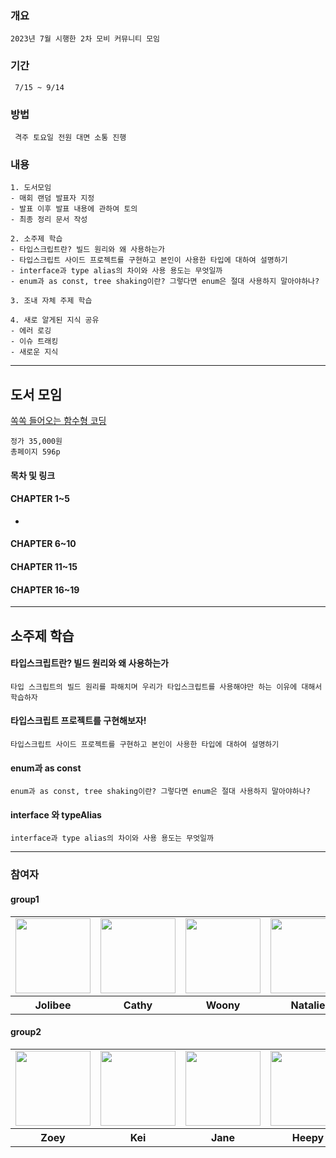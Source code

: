 ### 개요
```
2023년 7월 시행한 2차 모비 커뮤니티 모임
```

### 기간
```
 7/15 ~ 9/14
```

### 방법
```
 격주 토요일 전원 대면 소통 진행
```

### 내용
```
1. 도서모임
- 매회 랜덤 발표자 지정
- 발표 이후 발표 내용에 관하여 토의
- 최종 정리 문서 작성

2. 소주제 학습
- 타입스크립트란? 빌드 원리와 왜 사용하는가
- 타입스크립트 사이드 프로젝트를 구현하고 본인이 사용한 타입에 대하여 설명하기
- interface과 type alias의 차이와 사용 용도는 무엇일까
- enum과 as const, tree shaking이란? 그렇다면 enum은 절대 사용하지 말아야하나?

3. 조내 자체 주제 학습

4. 새로 알게된 지식 공유
- 에러 로깅
- 이슈 트래킹
- 새로운 지식
```

<hr/>

## 도서 모임
<a href="https://www.yes24.com/Product/Goods/108748841">쏙쏙 들어오는 함수형 코딩</a>
```
정가 35,000원
총페이지 596p
```
#### 목차 및 링크

#### CHAPTER 1~5 
-

#### CHAPTER 6~10

#### CHAPTER 11~15

#### CHAPTER 16~19

<hr/>

## 소주제 학습

#### 타입스크립트란? 빌드 원리와 왜 사용하는가
```
타입 스크립트의 빌드 원리를 파해치며 우리가 타입스크립트를 사용해야만 하는 이유에 대해서 학습하자
```

#### 타입스크립트 프로젝트를 구현해보자!
```
타입스크립트 사이드 프로젝트를 구현하고 본인이 사용한 타입에 대하여 설명하기
```

#### enum과 as const
```
enum과 as const, tree shaking이란? 그렇다면 enum은 절대 사용하지 말아야하나?
```

#### interface 와 typeAlias
```
interface과 type alias의 차이와 사용 용도는 무엇일까
```

<hr/>

### 참여자

#### group1
<table>
  <tr>
    <td>
      <a href="https://github.com/JuramLee">
        <img src="https://avatars.githubusercontent.com/u/113501460?v=4" width="120px" height="120px"/>
      </a>  
    </td>
    <td>
      <a href="https://github.com/HyunseoKoo">
        <img src="https://avatars.githubusercontent.com/u/117560047?v=4" width="120px" height="120px"/>
      </a>
    </td>
    <td>
      <a href="https://github.com/Doeunnkimm">
        <img src="https://avatars.githubusercontent.com/u/112946860?v=4" width="120px" height="120px"/>
      </a>
    </td>
    <td>
      <a href="https://github.com/nasilKiM">
        <img src="https://avatars.githubusercontent.com/u/117559842?v=4" width="120px" height="120px"/>
      </a>
    </td>
    <td>
      <a href="https://github.com/seonyeong719">
        <img src="https://avatars.githubusercontent.com/u/117560052?v=4" width="120px" height="120px"/>
      </a>
    </td>
  </tr>
  <tr>
    <th>
      Jolibee
    </th>
    <th>
      Cathy
    </th>
    <th>
      Woony
    </th>
    <th>
       Natalie
    </th>
     <th>
       Celine
    </th>
  </tr>
</table>

#### group2

<table>
  <tr>
    <td>
      <a href="https://github.com/zivivle">
        <img src="https://avatars.githubusercontent.com/u/123868471?v=4" width="120px" height="120px"/>
      </a>  
    </td>
    <td>
      <a href="https://github.com/yesoryeseul">
        <img src="https://avatars.githubusercontent.com/u/123865139?v=4" width="120px" height="120px"/>
      </a>
    </td>
    <td>
      <a href="https://github.com/JeongwooHam">
        <img src="https://avatars.githubusercontent.com/u/123251211?v=4" width="120px" height="120px"/>
      </a>
    </td>
    <td>
      <a href="https://github.com/Sueddd">
        <img src="https://avatars.githubusercontent.com/u/111338578?v=4" width="120px" height="120px"/>
      </a>
    </td>
  </tr>
  <tr>
    <th>
      Zoey
    </th>
    <th>
      Kei
    </th>
    <th>
      Jane
    </th>
    <th>
      Heepy
    </th>
  </tr>
</table>





